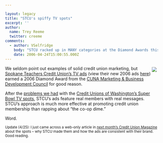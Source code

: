 ```yaml
---

layout: legacy
title: "STCU's spiffy TV spots"
excerpt: ''
author:
  name: Trey Reeme
  twitter: creeme
comments:
  - author: VSelfridge
    body: "STCU racked up in MANY categories at the Diamond Awards this year...\r\n\r\nCongrats STCU - looking good! "
    date: 2006-04-24T15:00:55.000Z
---
```


<p><a href="http://www.cunamarketingcouncil.org/diamond2006/cat31.html"><img src="/images/legacy/diamonds_2006_logo.jpg" style="float:right; margin: 4px;"></a>We seldom point out examples of solid credit union marketing, but <a href="https://www.stcu.org/news/things_Ilove_TVspots_2005.html">Spokane Teachers Credit Union&#8217;s TV ads</a> (view their new 2006 ads <a href="https://www.stcu.org/news/thingsIlove_TVspots_2006.html">here</a>) earned a 2006 Diamond Award from the <a href="http://cunamarketingcouncil.org/"><span class="caps">CUNA</span> Marketing &#38; Business Development Council</a> for good reason.</p>
<p>After the <a href="http://www.opensourcecu.com/articles/2006/02/16/credit-unions-of-washington-patronize-super-bowl-xl-viewers">problems we had</a> with the <a href="http://togetherbetter.com/">Credit Unions of Washington&#8217;s Super Bowl TV spots</a>, <span class="caps">STCU</span>&#8217;s ads feature real members with real messages.  <span class="caps">STCU</span>&#8217;s approach is much more effective at promoting credit union membership than rapping about &#8220;the co-op dime.&#8221;</p>
<p>Word.</p>
<p><sup>Update (4/25): I just came across a web-only article in <a href="http://www.creditunionmagazine.com/articles/200605_02.html">next month&#8217;s Credit Union Magazine</a> about the spots &#8211; why <span class="caps">STCU</span> made them and how the ads are consistent with their brand.  Good reading.</sup></p>